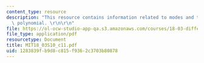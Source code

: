 ```yaml
---
content_type: resource
description: "This resource contains information related to modes and the characteristic\
  \ polynomial. \r\n\r\n"
file: https://ol-ocw-studio-app-qa.s3.amazonaws.com/courses/18-03-differential-equations-spring-2010/1283839fb9d8c815f9362c3703b80878_MIT18_03S10_c11.pdf
file_type: application/pdf
resourcetype: Document
title: MIT18_03S10_c11.pdf
uid: 1283839f-b9d8-c815-f936-2c3703b80878
---
```

